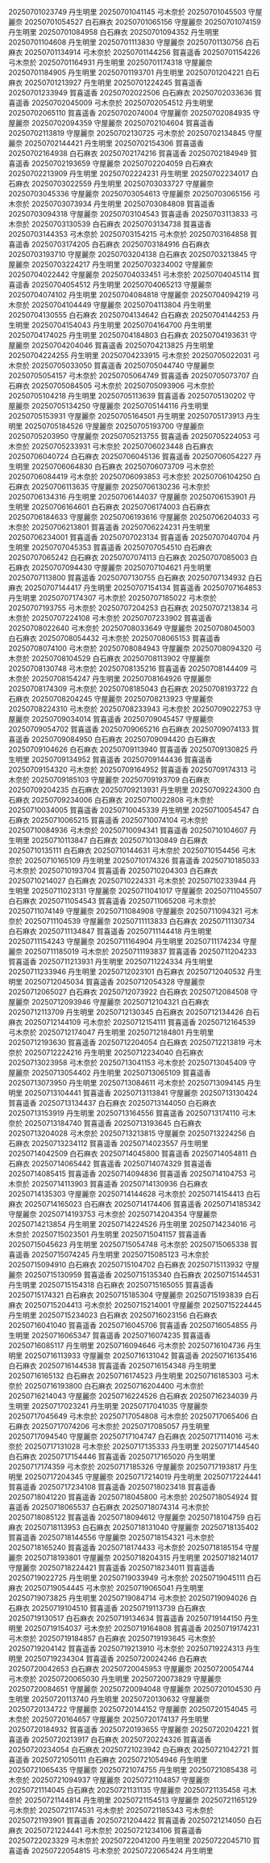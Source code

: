 20250701023749 丹生明里
20250701041145 弓木奈於
20250701045503 守屋麗奈
20250701054527 白石麻衣
20250701065156 守屋麗奈
20250701074159 丹生明里
20250701084958 白石麻衣
20250701094352 丹生明里
20250701104608 丹生明里
20250701113830 守屋麗奈
20250701130756 白石麻衣
20250701134914 弓木奈於
20250701144256 賀喜遥香
20250701154226 弓木奈於
20250701164931 丹生明里
20250701174318 守屋麗奈
20250701184905 丹生明里
20250701193701 丹生明里
20250701204221 白石麻衣
20250701213927 丹生明里
20250701224245 賀喜遥香
20250701233949 賀喜遥香
20250702022506 白石麻衣
20250702033636 賀喜遥香
20250702045009 弓木奈於
20250702054512 丹生明里
20250702065110 賀喜遥香
20250702074004 守屋麗奈
20250702084935 守屋麗奈
20250702094359 守屋麗奈
20250702104604 賀喜遥香
20250702113819 守屋麗奈
20250702130725 弓木奈於
20250702134845 守屋麗奈
20250702144421 丹生明里
20250702154306 賀喜遥香
20250702164938 白石麻衣
20250702174216 賀喜遥香
20250702184949 賀喜遥香
20250702193659 守屋麗奈
20250702204059 白石麻衣
20250702213909 丹生明里
20250702224231 丹生明里
20250702234017 白石麻衣
20250703022559 丹生明里
20250703033727 守屋麗奈
20250703045336 守屋麗奈
20250703054613 守屋麗奈
20250703065156 弓木奈於
20250703073934 丹生明里
20250703084808 賀喜遥香
20250703094318 守屋麗奈
20250703104543 賀喜遥香
20250703113833 弓木奈於
20250703130539 白石麻衣
20250703134738 賀喜遥香
20250703144353 弓木奈於
20250703154215 弓木奈於
20250703164858 賀喜遥香
20250703174205 白石麻衣
20250703184916 白石麻衣
20250703193710 守屋麗奈
20250703204138 白石麻衣
20250703213845 守屋麗奈
20250703224217 丹生明里
20250703234002 守屋麗奈
20250704022442 守屋麗奈
20250704033451 弓木奈於
20250704045114 賀喜遥香
20250704054512 丹生明里
20250704065213 守屋麗奈
20250704074102 丹生明里
20250704084818 守屋麗奈
20250704094219 弓木奈於
20250704104449 守屋麗奈
20250704113804 丹生明里
20250704130555 白石麻衣
20250704134642 白石麻衣
20250704144253 丹生明里
20250704154043 丹生明里
20250704164700 丹生明里
20250704174025 丹生明里
20250704184803 白石麻衣
20250704193631 守屋麗奈
20250704204046 賀喜遥香
20250704213825 丹生明里
20250704224255 丹生明里
20250704233915 弓木奈於
20250705022031 弓木奈於
20250705033050 賀喜遥香
20250705044740 守屋麗奈
20250705054157 弓木奈於
20250705064749 賀喜遥香
20250705073707 白石麻衣
20250705084505 弓木奈於
20250705093906 弓木奈於
20250705104218 丹生明里
20250705113639 賀喜遥香
20250705130202 守屋麗奈
20250705134250 守屋麗奈
20250705144116 丹生明里
20250705153931 守屋麗奈
20250705164501 丹生明里
20250705173913 丹生明里
20250705184526 守屋麗奈
20250705193700 守屋麗奈
20250705203950 守屋麗奈
20250705213755 賀喜遥香
20250705224053 弓木奈於
20250705233931 弓木奈於
20250706023448 白石麻衣
20250706040724 白石麻衣
20250706045136 賀喜遥香
20250706054227 丹生明里
20250706064830 白石麻衣
20250706073709 弓木奈於
20250706084419 弓木奈於
20250706093853 弓木奈於
20250706104250 白石麻衣
20250706113635 守屋麗奈
20250706130236 弓木奈於
20250706134316 丹生明里
20250706144037 守屋麗奈
20250706153901 丹生明里
20250706164601 白石麻衣
20250706174003 白石麻衣
20250706184633 守屋麗奈
20250706193616 守屋麗奈
20250706204033 弓木奈於
20250706213801 賀喜遥香
20250706224231 丹生明里
20250706234001 賀喜遥香
20250707023134 賀喜遥香
20250707040704 丹生明里
20250707045353 賀喜遥香
20250707054510 白石麻衣
20250707065242 白石麻衣
20250707074113 白石麻衣
20250707085003 白石麻衣
20250707094430 守屋麗奈
20250707104621 丹生明里
20250707113800 賀喜遥香
20250707130755 白石麻衣
20250707134932 白石麻衣
20250707144417 丹生明里
20250707154134 賀喜遥香
20250707164853 丹生明里
20250707174307 弓木奈於
20250707185022 弓木奈於
20250707193755 弓木奈於
20250707204253 白石麻衣
20250707213834 弓木奈於
20250707224108 弓木奈於
20250707233902 賀喜遥香
20250708022640 弓木奈於
20250708033649 守屋麗奈
20250708045003 白石麻衣
20250708054432 弓木奈於
20250708065153 賀喜遥香
20250708074100 弓木奈於
20250708084943 守屋麗奈
20250708094320 弓木奈於
20250708104529 白石麻衣
20250708113902 守屋麗奈
20250708130748 弓木奈於
20250708135216 賀喜遥香
20250708144409 弓木奈於
20250708154247 丹生明里
20250708164926 守屋麗奈
20250708174309 弓木奈於
20250708185043 白石麻衣
20250708193722 白石麻衣
20250708204245 守屋麗奈
20250708213923 守屋麗奈
20250708224310 弓木奈於
20250708233943 弓木奈於
20250709022753 守屋麗奈
20250709034014 賀喜遥香
20250709045457 守屋麗奈
20250709054702 賀喜遥香
20250709065216 白石麻衣
20250709074133 賀喜遥香
20250709084950 白石麻衣
20250709094420 白石麻衣
20250709104626 白石麻衣
20250709113940 賀喜遥香
20250709130825 丹生明里
20250709134952 賀喜遥香
20250709144436 賀喜遥香
20250709154320 弓木奈於
20250709164952 賀喜遥香
20250709174313 弓木奈於
20250709185103 守屋麗奈
20250709193709 白石麻衣
20250709204235 白石麻衣
20250709213931 丹生明里
20250709224300 白石麻衣
20250709234006 白石麻衣
20250710022808 弓木奈於
20250710034005 賀喜遥香
20250710045339 丹生明里
20250710054547 白石麻衣
20250710065215 賀喜遥香
20250710074104 弓木奈於
20250710084936 弓木奈於
20250710094341 賀喜遥香
20250710104607 丹生明里
20250710113847 白石麻衣
20250710130849 白石麻衣
20250710135111 白石麻衣
20250710144631 弓木奈於
20250710154456 弓木奈於
20250710165109 丹生明里
20250710174326 賀喜遥香
20250710185033 弓木奈於
20250710193704 賀喜遥香
20250710204303 白石麻衣
20250710214027 白石麻衣
20250710224331 弓木奈於
20250710233944 丹生明里
20250711023131 守屋麗奈
20250711041017 守屋麗奈
20250711045507 白石麻衣
20250711054543 賀喜遥香
20250711065208 弓木奈於
20250711074149 守屋麗奈
20250711084908 守屋麗奈
20250711094321 弓木奈於
20250711104539 守屋麗奈
20250711113833 白石麻衣
20250711130734 白石麻衣
20250711134847 賀喜遥香
20250711144418 丹生明里
20250711154243 守屋麗奈
20250711164904 丹生明里
20250711174234 守屋麗奈
20250711185019 弓木奈於
20250711193837 賀喜遥香
20250711204233 賀喜遥香
20250711213931 丹生明里
20250711224334 丹生明里
20250711233946 丹生明里
20250712023101 白石麻衣
20250712040532 丹生明里
20250712045034 賀喜遥香
20250712054328 守屋麗奈
20250712065027 白石麻衣
20250712073922 白石麻衣
20250712084508 守屋麗奈
20250712093946 守屋麗奈
20250712104321 白石麻衣
20250712113709 丹生明里
20250712130345 白石麻衣
20250712134426 白石麻衣
20250712144109 弓木奈於
20250712154111 賀喜遥香
20250712164539 弓木奈於
20250712174047 丹生明里
20250712184801 丹生明里
20250712193630 賀喜遥香
20250712204054 白石麻衣
20250712213819 弓木奈於
20250712224216 丹生明里
20250712234040 白石麻衣
20250713023958 弓木奈於
20250713041153 弓木奈於
20250713045409 守屋麗奈
20250713054402 丹生明里
20250713065109 賀喜遥香
20250713073950 丹生明里
20250713084611 弓木奈於
20250713094145 丹生明里
20250713104441 賀喜遥香
20250713113841 守屋麗奈
20250713130424 賀喜遥香
20250713134437 白石麻衣
20250713144050 白石麻衣
20250713153919 丹生明里
20250713164556 賀喜遥香
20250713174110 弓木奈於
20250713184740 賀喜遥香
20250713193645 白石麻衣
20250713204028 弓木奈於
20250713213815 守屋麗奈
20250713224256 白石麻衣
20250713234112 賀喜遥香
20250714023557 丹生明里
20250714042509 白石麻衣
20250714045800 賀喜遥香
20250714054811 白石麻衣
20250714065442 賀喜遥香
20250714074329 賀喜遥香
20250714085415 賀喜遥香
20250714094836 賀喜遥香
20250714104753 弓木奈於
20250714113903 賀喜遥香
20250714130936 白石麻衣
20250714135303 守屋麗奈
20250714144628 弓木奈於
20250714154413 白石麻衣
20250714165023 白石麻衣
20250714174406 賀喜遥香
20250714185342 守屋麗奈
20250714193753 弓木奈於
20250714204354 守屋麗奈
20250714213854 丹生明里
20250714224526 丹生明里
20250714234016 弓木奈於
20250715023501 丹生明里
20250715041157 賀喜遥香
20250715045623 丹生明里
20250715054748 弓木奈於
20250715065338 賀喜遥香
20250715074245 丹生明里
20250715085123 弓木奈於
20250715094910 白石麻衣
20250715104702 白石麻衣
20250715113932 守屋麗奈
20250715130959 賀喜遥香
20250715135340 白石麻衣
20250715144531 丹生明里
20250715154318 白石麻衣
20250715165055 賀喜遥香
20250715174321 白石麻衣
20250715185304 守屋麗奈
20250715193839 白石麻衣
20250715204413 弓木奈於
20250715214001 守屋麗奈
20250715224445 丹生明里
20250715234023 白石麻衣
20250716023156 白石麻衣
20250716041040 賀喜遥香
20250716045706 賀喜遥香
20250716054855 丹生明里
20250716065347 賀喜遥香
20250716074235 賀喜遥香
20250716085117 丹生明里
20250716094646 弓木奈於
20250716104736 丹生明里
20250716113933 守屋麗奈
20250716131042 賀喜遥香
20250716135416 白石麻衣
20250716144538 賀喜遥香
20250716154348 丹生明里
20250716165132 白石麻衣
20250716174523 丹生明里
20250716185303 弓木奈於
20250716193800 白石麻衣
20250716204400 弓木奈於
20250716214043 守屋麗奈
20250716224526 白石麻衣
20250716234039 丹生明里
20250717023241 丹生明里
20250717041035 守屋麗奈
20250717045649 弓木奈於
20250717054808 弓木奈於
20250717065406 白石麻衣
20250717074206 弓木奈於
20250717085057 丹生明里
20250717094540 守屋麗奈
20250717104747 白石麻衣
20250717114016 弓木奈於
20250717131028 弓木奈於
20250717135333 丹生明里
20250717144540 白石麻衣
20250717154446 賀喜遥香
20250717165020 丹生明里
20250717174359 弓木奈於
20250717185326 守屋麗奈
20250717193817 丹生明里
20250717204345 守屋麗奈
20250717214019 丹生明里
20250717224441 賀喜遥香
20250717234108 賀喜遥香
20250718023418 賀喜遥香
20250718041220 賀喜遥香
20250718045800 弓木奈於
20250718054924 賀喜遥香
20250718065537 白石麻衣
20250718074314 弓木奈於
20250718085122 賀喜遥香
20250718094612 守屋麗奈
20250718104759 白石麻衣
20250718113953 白石麻衣
20250718131040 守屋麗奈
20250718135402 賀喜遥香
20250718144556 守屋麗奈
20250718154321 弓木奈於
20250718165240 賀喜遥香
20250718174433 弓木奈於
20250718185154 守屋麗奈
20250718193801 守屋麗奈
20250718204315 丹生明里
20250718214017 守屋麗奈
20250718224421 賀喜遥香
20250718234011 賀喜遥香
20250719022725 丹生明里
20250719033949 弓木奈於
20250719045111 白石麻衣
20250719054445 弓木奈於
20250719065041 丹生明里
20250719073825 丹生明里
20250719084714 弓木奈於
20250719094026 白石麻衣
20250719104510 賀喜遥香
20250719113739 白石麻衣
20250719130517 白石麻衣
20250719134634 賀喜遥香
20250719144150 丹生明里
20250719154037 弓木奈於
20250719164808 賀喜遥香
20250719174231 弓木奈於
20250719184857 白石麻衣
20250719193645 弓木奈於
20250719204142 賀喜遥香
20250719213910 弓木奈於
20250719224313 丹生明里
20250719234304 賀喜遥香
20250720024246 白石麻衣
20250720042653 白石麻衣
20250720045953 守屋麗奈
20250720054744 弓木奈於
20250720065030 丹生明里
20250720073829 守屋麗奈
20250720084651 守屋麗奈
20250720094048 守屋麗奈
20250720104530 丹生明里
20250720113740 丹生明里
20250720130632 守屋麗奈
20250720134722 守屋麗奈
20250720144152 守屋麗奈
20250720154045 弓木奈於
20250720164657 守屋麗奈
20250720174137 丹生明里
20250720184932 賀喜遥香
20250720193655 守屋麗奈
20250720204221 賀喜遥香
20250720213917 白石麻衣
20250720224326 賀喜遥香
20250720234054 白石麻衣
20250721023942 白石麻衣
20250721042721 賀喜遥香
20250721050111 白石麻衣
20250721054946 丹生明里
20250721065435 守屋麗奈
20250721074755 丹生明里
20250721085438 弓木奈於
20250721094937 守屋麗奈
20250721104857 守屋麗奈
20250721114045 白石麻衣
20250721131135 守屋麗奈
20250721135458 弓木奈於
20250721144814 丹生明里
20250721154513 守屋麗奈
20250721165129 弓木奈於
20250721174531 弓木奈於
20250721185343 弓木奈於
20250721193901 賀喜遥香
20250721204422 賀喜遥香
20250721214050 白石麻衣
20250721224441 弓木奈於
20250721234106 賀喜遥香
20250722023329 弓木奈於
20250722041200 丹生明里
20250722045710 賀喜遥香
20250722054815 弓木奈於
20250722065424 丹生明里
